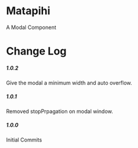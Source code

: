 # Matapihi

A Modal Component

# Change Log

##### 1.0.2

Give the modal a minimum width and auto overflow.

##### 1.0.1

Removed stopPrpagation on modal window.

##### 1.0.0

Initial Commits
